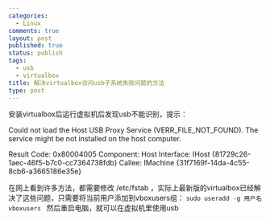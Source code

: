 ```yaml
--- 
categories: 
  - Linux
comments: true
layout: post
published: true
status: publish
tags: 
  - usb
  - virtualbox
title: 解决virtualbox访问usb子系统失败问题的方法
type: post
---
```

安装virtualbox后运行虚拟机后发现usb不能识别，提示：

Could not load the Host USB Proxy Service (VERR_FILE_NOT_FOUND). The service might be not installed on the host computer. 

Result Code: 
0x80004005 
Component: 
Host 
Interface: 
IHost {81729c26-1aec-46f5-b7c0-cc7364738fdb} 
Callee: 
IMachine {31f7169f-14da-4c55-8cb6-a3665186e35e} 

在网上看到许多方法，都需要修改 /etc/fstab ，实际上最新版的virtualbox已经解决了这些问题，只需要将当前用户添加到vboxusers组：
<code>sudo  useradd -g  用户名 vboxusers
</code>
然后重启电脑，就可以在虚拟机里使用usb

